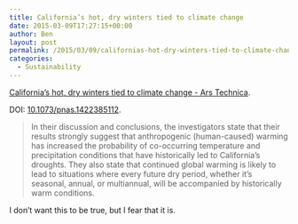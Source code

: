 ```yaml
---
title: California’s hot, dry winters tied to climate change
date: 2015-03-09T17:27:15+00:00
author: Ben
layout: post
permalink: /2015/03/09/californias-hot-dry-winters-tied-to-climate-change/
categories:
  - Sustainability
---
```

[California’s hot, dry winters tied to climate change - Ars Technica](http://arstechnica.com/science/2015/03/californias-hot-dry-winters-tied-to-climate-change/?utm_source=feedburner).
  
DOI: [10.1073/pnas.1422385112](http://dx.doi.org/10.1073/pnas.1422385112).

> In their discussion and conclusions, the investigators state that their results strongly suggest that anthropogenic (human-caused) warming has increased the probability of co-occurring temperature and precipitation conditions that have historically led to California’s droughts. They also state that continued global warming is likely to lead to situations where every future dry period, whether it’s seasonal, annual, or multiannual, will be accompanied by historically warm conditions.

I don&#8217;t want this to be true, but I fear that it is.